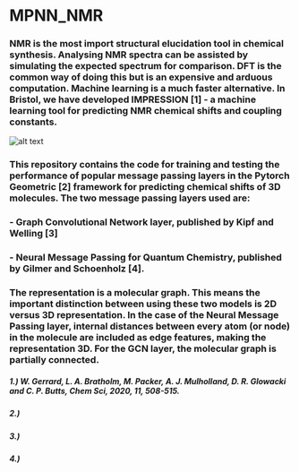 # MPNN_NMR

### NMR is the most import structural elucidation tool in chemical synthesis. Analysing NMR spectra can be assisted by simulating the expected spectrum for comparison. DFT is the common way of doing this but is an expensive and arduous computation. Machine learning is a much faster alternative. In Bristol, we have developed IMPRESSION [1] - a machine learning tool for predicting NMR chemical shifts and coupling constants.

![alt text](git@github.com:Benhonore/MPNN_NMR.git/MPNN.png)

### This repository contains the code for training and testing the performance of popular message passing layers in the Pytorch Geometric [2] framework for predicting chemical shifts of 3D molecules. The two message passing layers used are: 

### - Graph Convolutional Network layer, published by Kipf and Welling [3] 
### - Neural Message Passing for Quantum Chemistry, published by Gilmer and Schoenholz [4].

### The representation is a molecular graph. This means the important distinction between using these two models is 2D versus 3D representation. In the case of the Neural Message Passing layer, internal distances between every atom (or node) in the molecule are included as edge features, making the representation 3D. For the GCN layer, the molecular graph is partially connected. 

##### 1.) W. Gerrard, L. A. Bratholm, M. Packer, A. J. Mulholland, D. R. Glowacki and C. P. Butts, Chem Sci, 2020, 11, 508-515.
##### 2.)
##### 3.)
##### 4.)

